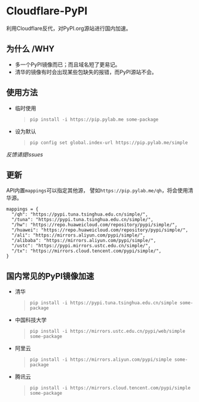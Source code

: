 # Cloudflare-PyPI
利用Cloudflare反代，对PyPI.org源站进行国内加速。

## 为什么 /WHY
- 多一个PyPI镜像而已；而且域名短了更易记。
- 清华的镜像有时会出现某些包缺失的报错，而PyPI源站不会。


## 使用方法

- 临时使用
  >  `pip install -i https://pip.pylab.me some-package`

- 设为默认
  > `pip config set global.index-url https://pip.pylab.me/simple`

*反馈请提Issues*


## 更新

API内置`mappings`可以指定其他源， 譬如`https://pip.pylab.me/qh`，将会使用清华源。

```
mappings = {
  "/qh": "https://pypi.tuna.tsinghua.edu.cn/simple/",
  "/tuna": "https://pypi.tuna.tsinghua.edu.cn/simple/",
  "/hw": "https://repo.huaweicloud.com/repository/pypi/simple/",
  "/huawei": "https://repo.huaweicloud.com/repository/pypi/simple/",
  "/ali": "https://mirrors.aliyun.com/pypi/simple/",
  "/alibaba": "https://mirrors.aliyun.com/pypi/simple/",
  "/ustc": "https://pypi.mirrors.ustc.edu.cn/simple/",
  "/tx": "https://mirrors.cloud.tencent.com/pypi/simple/",
}
```

## 国内常见的PyPI镜像加速

- 清华
  > `pip install -i https://pypi.tuna.tsinghua.edu.cn/simple some-package`

- 中国科技大学
  > `pip install -i https://mirrors.ustc.edu.cn/pypi/web/simple some-package`

- 阿里云
  > `pip install -i https://mirrors.aliyun.com/pypi/simple some-package`

- 腾讯云
  > `pip install -i https://mirrors.cloud.tencent.com/pypi/simple some-package`
